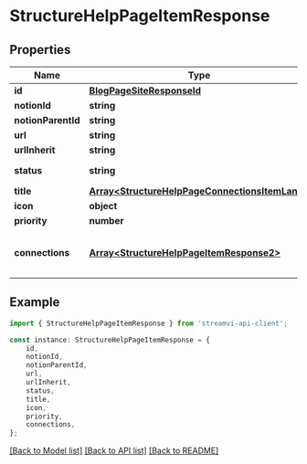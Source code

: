 # StructureHelpPageItemResponse


## Properties

Name | Type | Description | Notes
------------ | ------------- | ------------- | -------------
**id** | [**BlogPageSiteResponseId**](BlogPageSiteResponseId.md) |  | [default to undefined]
**notionId** | **string** | Notion id | [default to undefined]
**notionParentId** | **string** | Notion parent id | [default to undefined]
**url** | **string** | url | [default to undefined]
**urlInherit** | **string** | Generated url from root path | [default to undefined]
**status** | **string** | Page status | [default to StatusEnum_Backlog]
**title** | [**Array&lt;StructureHelpPageConnectionsItemLang&gt;**](StructureHelpPageConnectionsItemLang.md) | Subject | [default to undefined]
**icon** | **object** | Page icon | [default to undefined]
**priority** | **number** | Priority for sorting | [default to undefined]
**connections** | [**Array&lt;StructureHelpPageItemResponse2&gt;**](StructureHelpPageItemResponse2.md) | Structure of child pages same as this array of class StructureHelpPageItemResponse, maximum 4 | [default to undefined]

## Example

```typescript
import { StructureHelpPageItemResponse } from 'streamvi-api-client';

const instance: StructureHelpPageItemResponse = {
    id,
    notionId,
    notionParentId,
    url,
    urlInherit,
    status,
    title,
    icon,
    priority,
    connections,
};
```

[[Back to Model list]](../README.md#documentation-for-models) [[Back to API list]](../README.md#documentation-for-api-endpoints) [[Back to README]](../README.md)
